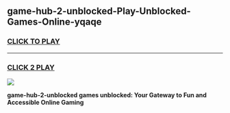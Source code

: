 
## game-hub-2-unblocked-Play-Unblocked-Games-Online-yqaqe
<h3>
<a href="https://premium76.site?title=game-hub-2-unblocked&ref=25A">CLICK TO PLAY</a></h3>
<hr>

<h3>
<a href="https://premium76.site?title=game-hub-2-unblocked&ref=25A">CLICK 2 PLAY</a>
  
</h3>

<a href="https://premium76.site?title=game-hub-2-unblocked&ref=25A"><img src="https://clearcache.store/games.png"></a>


**game-hub-2-unblocked games unblocked: Your Gateway to Fun and Accessible Online Gaming**
